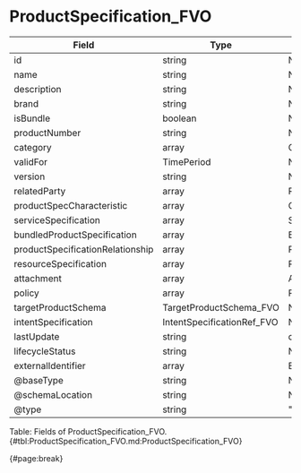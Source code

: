 <!--
    ATTENTION: This file was generated via gradle!
               Do NOT manually edit this file! Any such changes will be overwritten!
-->

# ProductSpecification_FVO

| Field | Type | Format | Required |
| ------- | ------- | ------- | --- |
| id | string | N/A | No |
| name | string | N/A | Yes |
| description | string | N/A | No |
| brand | string | N/A | No |
| isBundle | boolean | N/A | No |
| productNumber | string | N/A | No |
| category | array | CategoryRef_FVO | No |
| validFor | TimePeriod | N/A | No |
| version | string | N/A | No |
| relatedParty | array | RelatedPartyRefOrPartyRoleRef_FVO | No |
| productSpecCharacteristic | array | CharacteristicSpecification_FVO | No |
| serviceSpecification | array | ServiceSpecificationRef_FVO | No |
| bundledProductSpecification | array | BundledProductSpecification_FVO | No |
| productSpecificationRelationship | array | ProductSpecificationRelationship_FVO | No |
| resourceSpecification | array | ResourceSpecificationRef_FVO | No |
| attachment | array | AttachmentOrDocumentRef | No |
| policy | array | PolicyRef_FVO | No |
| targetProductSchema | TargetProductSchema_FVO | N/A | No |
| intentSpecification | IntentSpecificationRef_FVO | N/A | No |
| lastUpdate | string | date-time | No |
| lifecycleStatus | string | N/A | Yes |
| externalIdentifier | array | ExternalIdentifier_FVO | No |
| @baseType | string | N/A | No |
| @schemaLocation | string | N/A | No |
| @type | string | "ProductSpecification" | Yes |

Table: Fields of ProductSpecification_FVO. {#tbl:ProductSpecification_FVO.md:ProductSpecification_FVO}

{#page:break}
